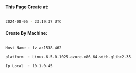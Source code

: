
   
#### This Page Create at:

```bash

2024-08-05 - 23:19:37 UTC

```

#### Create By Machine:

```bash

Host Name : fv-az1538-462

platform  : Linux-6.5.0-1025-azure-x86_64-with-glibc2.35

Ip Local  : 10.1.0.45

```

